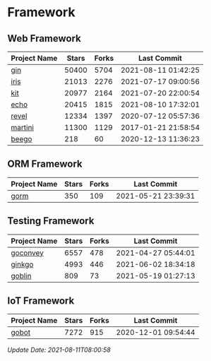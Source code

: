 # Framework

## Web Framework
| Project Name | Stars | Forks | Last Commit |
| ------------ | ----- | ----- | ----------- |
| [gin](https://github.com/gin-gonic/gin) | 50400 | 5704 | 2021-08-11 01:42:25 |
| [iris](https://github.com/kataras/iris) | 21013 | 2276 | 2021-07-17 09:00:56 |
| [kit](https://github.com/go-kit/kit) | 20977 | 2164 | 2021-07-20 22:00:54 |
| [echo](https://github.com/labstack/echo) | 20415 | 1815 | 2021-08-10 17:32:01 |
| [revel](https://github.com/revel/revel) | 12334 | 1397 | 2020-07-12 05:57:36 |
| [martini](https://github.com/go-martini/martini) | 11300 | 1129 | 2017-01-21 21:58:54 |
| [beego](https://github.com/astaxie/beego) | 218 | 60 | 2020-12-13 11:36:23 |

## ORM Framework
| Project Name | Stars | Forks | Last Commit |
| ------------ | ----- | ----- | ----------- |
| [gorm](https://github.com/jinzhu/gorm) | 350 | 109 | 2021-05-21 23:39:31 |

## Testing Framework
| Project Name | Stars | Forks | Last Commit |
| ------------ | ----- | ----- | ----------- |
| [goconvey](https://github.com/smartystreets/goconvey) | 6557 | 478 | 2021-04-27 05:44:01 |
| [ginkgo](https://github.com/onsi/ginkgo) | 4993 | 446 | 2021-06-02 18:34:18 |
| [goblin](https://github.com/franela/goblin) | 809 | 73 | 2021-05-19 01:27:13 |

## IoT Framework
| Project Name | Stars | Forks | Last Commit |
| ------------ | ----- | ----- | ----------- |
| [gobot](https://github.com/hybridgroup/gobot) | 7272 | 915 | 2020-12-01 09:54:44 |

*Update Date: 2021-08-11T08:00:58*